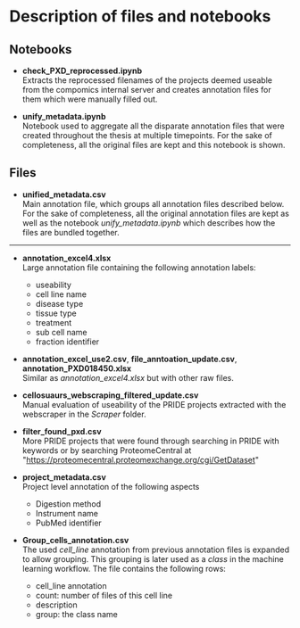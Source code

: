 # Description of files and notebooks

## Notebooks
* **check_PXD_reprocessed.ipynb** <br>
Extracts the reprocessed filenames of the projects deemed useable from the compomics internal server and creates annotation files for them which were manually filled out.

* **unify_metadata.ipynb**<br>
Notebook used to aggregate all the disparate annotation files that were created throughout the thesis at multiple timepoints. For the sake of completeness, all the original files are kept and this notebook is shown.


## Files
* **unified_metadata.csv** <br>
Main annotation file, which groups all annotation files described below. For the sake of completeness, all the original annotation files are kept as well as the notebook *unify_metadata.ipynb* which describes how the files are bundled together.

---

* **annotation_excel4.xlsx** <br>
Large annotation file containing the following annotation labels:
    - useability
    - cell line name
    - disease type
    - tissue type
    - treatment
    - sub cell name
    - fraction identifier

* **annotation_excel_use2.csv**,  **file_anntoation_update.csv**, **annotation_PXD018450.xlsx**<br>
Similar as *annotation_excel4.xlsx*  but with other raw files.

* **cellosuaurs_webscraping_filtered_update.csv** <br>
Manual evaluation of useability of the PRIDE projects extracted with the webscraper in the *Scraper* folder.

* **filter_found_pxd.csv** <br>
More PRIDE projects that were found through searching in PRIDE with keywords or by searching ProteomeCentral at "https://proteomecentral.proteomexchange.org/cgi/GetDataset"

* **project_metadata.csv** <br>
Project level annotation of the following aspects
    - Digestion method
    - Instrument name
    - PubMed identifier

* **Group_cells_annotation.csv** <br>
The used *cell_line* annotation from previous annotation files is expanded to allow grouping. This grouping is later used as a *class* in the machine learning workflow. The file contains the following rows:
    - cell_line annotation
    - count: number of files of this cell line
    - description
    - group: the class name